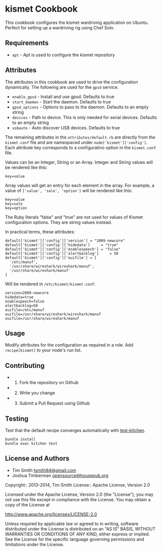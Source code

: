 kismet Cookbook
===============

This cookbook configures the kismet wardriving application on Ubuntu.  Perfect for
setting up a wardriving rig using Chef Solo.

Requirements
------------

- `apt` - Apt is used to configure the kismet repository

Attributes
----------

The attributes in this cookbook are used to drive the configuration
dynamically. The following are used for the `gpsd` service.

- `enable_gpsd` - Install and use gpsd.  Defaults to true
- `start_daemon` - Start the daemon.  Defaults to true
- `gpsd_options` - Options to pass to the daemon.  Defaults to an empty string
- `devices` - Path to device.  This is only needed for serial devices.  Defaults to an
empty string
- `usbauto` - Auto discover USB devices.  Defaults to true

The remaining attributes in the `attributes/default.rb` are directly
from the `kismet.conf` file and are namespaced under
`node['kismet']['config']`. Each attribute key corresponds to a
configuratino option in the `kismet.conf` file.

Values can be an Integer, String or an Array. Integer and String
values will be rendered like this:

    key=value

Array values will get an entry for each element in the array. For
example, a value of `['value', 'sale', 'option']` will be rendered
like this:

    key=value
    key=sale
    key=option

The Ruby literals "false" and "true" are not used for values of Kismet
configuration options. They are string values instead.

In practical terms, these attributes:

    default['kismet']['config']['version'] = "2009-newcore"
    default['kismet']['config']['hidedata']     = "true"
    default['kismet']['config']['enablespeech'] = "false"
    default['kismet']['config']['alertbacklog']     = 50
    default['kismet']['config']['ouifile'] = [
      '/etc/manuf',
      '/usr/share/wireshark/wireshark/manuf',
      '/usr/share/wireshark/manuf'
    ]

Will be rendered in `/etc/kismet/kismet.conf`:

    version=2009-newcore
    hidedata=true
    enablespeech=false
    alertbacklog=50
    ouifile=/etc/manuf
    ouifile=/usr/share/wireshark/wireshark/manuf
    ouifile=/usr/share/wireshark/manuf

Usage
-----

Modify attributes for the configuration as required in a role. Add
`recipe[kismet]` to your node's run list.

Contributing
------------

- 1. Fork the repository on Github
- 2. Write you change
- 3. Submit a Pull Request using Github

Testing
-------

Test that the default recipe converges automatically with
[test-kitchen](http://rubygems.org/gems/test-kitchen).

    bundle install
    bundle exec kitchen test

License and Authors
-------------------

- Tim Smith <tsmith84@gmail.com>
- Joshua Timberman <opensource@housepub.org>

Copyright:: 2013-2014, Tim Smith
License:: Apache License, Version 2.0

Licensed under the Apache License, Version 2.0 (the "License");
you may not use this file except in compliance with the License.
You may obtain a copy of the License at

   http://www.apache.org/licenses/LICENSE-2.0

Unless required by applicable law or agreed to in writing, software
distributed under the License is distributed on an "AS IS" BASIS,
WITHOUT WARRANTIES OR CONDITIONS OF ANY KIND, either express or implied.
See the License for the specific language governing permissions and
limitations under the License.
